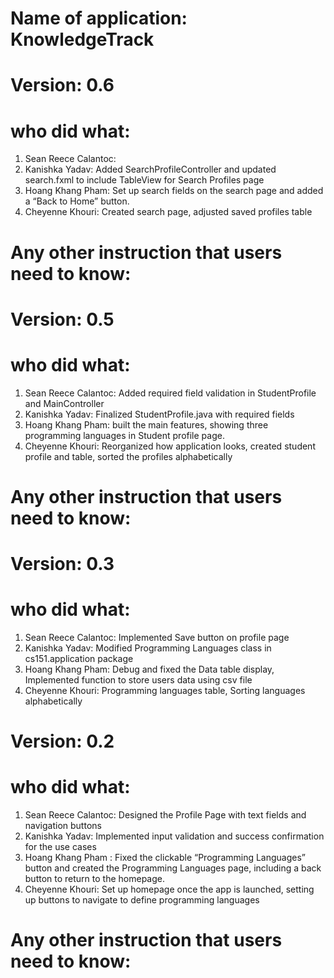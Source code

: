 # Name of application: KnowledgeTrack

# Version: 0.6

# who did what:
1. Sean Reece Calantoc: 
2. Kanishka Yadav: Added SearchProfileController and updated search.fxml to include TableView for Search Profiles page
3. Hoang Khang Pham: Set up search fields on the search page and added a “Back to Home” button.
4. Cheyenne Khouri: Created search page, adjusted saved profiles table

# Any other instruction that users need to know:

# Version: 0.5

# who did what:
1. Sean Reece Calantoc: Added required field validation in StudentProfile and MainController
2. Kanishka Yadav: Finalized StudentProfile.java with required fields
3. Hoang Khang Pham: built the main features, showing three programming languages in Student profile page.
4. Cheyenne Khouri: Reorganized how application looks, created student profile and table, sorted the profiles alphabetically

# Any other instruction that users need to know:

# Version: 0.3

# who did what:
1. Sean Reece Calantoc: Implemented Save button on profile page
2. Kanishka Yadav: Modified Programming Languages class in cs151.application package
3. Hoang Khang Pham: Debug and fixed the Data table display, Implemented function to store users data using csv file
4. Cheyenne Khouri: Programming languages table, Sorting languages alphabetically

# Version: 0.2

# who did what:
1. Sean Reece Calantoc: Designed the Profile Page with text fields and navigation buttons
2. Kanishka Yadav: Implemented input validation and success confirmation for the use cases
3. Hoang Khang Pham : Fixed the clickable “Programming Languages” button and created the Programming Languages page, including a back button to return to the homepage.
4. Cheyenne Khouri: Set up homepage once the app is launched, setting up buttons to navigate to define programming languages

# Any other instruction that users need to know:



